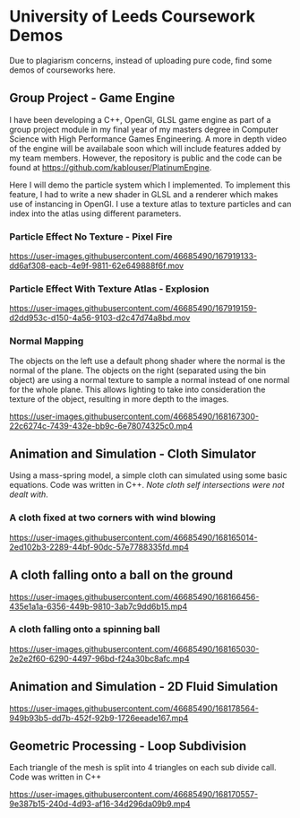 # University of Leeds Coursework Demos

Due to plagiarism concerns, instead of uploading pure code, find some demos of courseworks here.

## Group Project - Game Engine
I have been developing a C++, OpenGl, GLSL game engine as part of a group project module in my final year of my masters degree in Computer Science with High Performance Games Engineering. A more in depth video of the engine will be availabale soon which will include features added by my team members. However, the repository is public and the code can be found at https://github.com/kablouser/PlatinumEngine. 

Here I will demo the particle system which I implemented. To implement this feature, I had to write a new shader in GLSL and a renderer which makes use of instancing in OpenGl. I use a texture atlas to texture particles and can index into the atlas using different parameters. 

### Particle Effect No Texture - Pixel Fire

https://user-images.githubusercontent.com/46685490/167919133-dd6af308-eacb-4e9f-9811-62e649888f6f.mov

### Particle Effect With Texture Atlas - Explosion

https://user-images.githubusercontent.com/46685490/167919159-d2dd953c-d150-4a56-9103-d2c47d74a8bd.mov

### Normal Mapping
The objects on the left use a default phong shader where the normal is the normal of the plane. The objects on the right (separated using the bin object) are using a normal texture to sample a normal instead of one normal for the whole plane. This allows lighting to take into consideration the texture of the object, resulting in more depth to the images.

https://user-images.githubusercontent.com/46685490/168167300-22c6274c-7439-432e-bb9c-6e78074325c0.mp4

## Animation and Simulation - Cloth Simulator 
Using a mass-spring model, a simple cloth can simulated using some basic equations. Code was written in C++. *Note cloth self intersections were not dealt with*. 

### A cloth fixed at two corners with wind blowing

https://user-images.githubusercontent.com/46685490/168165014-2ed102b3-2289-44bf-90dc-57e7788335fd.mp4

## A cloth falling onto a ball on the ground

https://user-images.githubusercontent.com/46685490/168166456-435e1a1a-6356-449b-9810-3ab7c9dd6b15.mp4

### A cloth falling onto a spinning ball

https://user-images.githubusercontent.com/46685490/168165030-2e2e2f60-6290-4497-96bd-f24a30bc8afc.mp4

## Animation and Simulation - 2D Fluid Simulation

https://user-images.githubusercontent.com/46685490/168178564-949b93b5-dd7b-452f-92b9-1726eeade167.mp4

## Geometric Processing - Loop Subdivision
Each triangle of the mesh is split into 4 triangles on each sub divide call. Code was written in C++

https://user-images.githubusercontent.com/46685490/168170557-9e387b15-240d-4d93-af16-34d296da09b9.mp4
